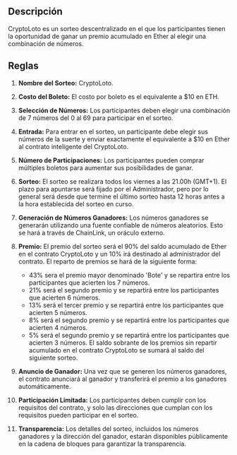 ## Descripción
CryptoLoto es un sorteo descentralizado en el que los participantes tienen la oportunidad de ganar un premio acumulado en Ether al elegir una combinación de números.

## Reglas

1. **Nombre del Sorteo:** CryptoLoto.

2. **Costo del Boleto:** El costo por boleto es el equivalente a $10 en ETH.

3. **Selección de Números:** Los participantes deben elegir una combinación de 7 números del 0 al 69 para participar en el sorteo.

4. **Entrada:** Para entrar en el sorteo, un participante debe elegir sus números de la suerte y enviar exactamente el equivalente a $10 en Ether al contrato inteligente del CryptoLoto.

5. **Número de Participaciones:** Los participantes pueden comprar múltiples boletos para aumentar sus posibilidades de ganar.

6. **Sorteo:** El sorteo se realizara todos los viernes a las 21.00h (GMT+1). El plazo para apuntarse será fijado por el Administrador, pero por lo general será desde que termine el último sorteo hasta 12 horas antes a la hora establecida del sorteo en curso.

7. **Generación de Números Ganadores:** Los números ganadores se generarán utilizando una fuente confiable de números aleatorios. Esto se hará a través de ChainLink, un oráculo externo.

8. **Premio:** El premio del sorteo será el 90% del saldo acumulado de Ether en el contrato CryptoLoto y un 10% irá destinado al administrador del contrato. El reparto de premios se hará de la siguiente forma:
    - 43% sera el premio mayor denominado 'Bote' y se repartira entre los participantes que acierten los 7 números.
    - 21% será el segundo premio y se repartirá entre los participantes que acierten 6 números.
    - 13% será el tercer premio y se repartirá entre los participantes que acierten 5 números.
    - 8% será el segundo premio y se repartirá entre los participantes que acierten 4 números.
    - 5% será el segundo premio y se repartirá entre los participantes que acierten 3 números.
El saldo sobrante de los premios sin repartir acumulado en el contrato CryptoLoto se sumará al saldo del siguiente sorteo.

9. **Anuncio de Ganador:** Una vez que se generen los números ganadores, el contrato anunciará al ganador y transferirá el premio a los ganadores automáticamente.

10. **Participación Limitada:** Los participantes deben cumplir con los requisitos del contrato, y solo las direcciones que cumplan con los requisitos pueden participar en el sorteo.

11. **Transparencia:** Los detalles del sorteo, incluidos los números ganadores y la dirección del ganador, estarán disponibles públicamente en la cadena de bloques para garantizar la transparencia.
